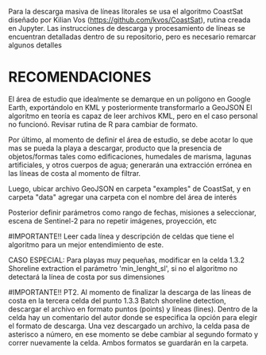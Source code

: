 Para la descarga masiva de líneas litorales se usa el algoritmo CoastSat diseñado por Kilian Vos (https://github.com/kvos/CoastSat), rutina creada en Jupyter.
Las instrucciones de descarga y procesamiento de líneas se encuentran detalladas dentro de su repositorio, pero es necesario remarcar algunos detalles

# RECOMENDACIONES

El área de estudio que idealmente se demarque en un polígono en Google Earth, exportándolo en KML y posteriormente transformarlo a GeoJSON
El algoritmo en teoría es capaz de leer archivos KML, pero en el caso personal no funcionó. Revisar rutina de R para cambiar de formato.

Por último, al momento de definir el área de estudio, se debe acotar lo que mas se pueda la playa a descargar, producto que la presencia de objetos/formas tales como edificaciones, humedales de marisma, lagunas artificiales, y otros cuerpos de agua; generarán una extracción errónea en las líneas de costa al momento de filtrar.

Luego, ubicar archivo GeoJSON en carpeta "examples" de CoastSat, y en carpeta "data" agregar una carpeta con el nombre del área de interés

Posterior definir parámetros como rango de fechas, misiones a seleccionar, escena de Sentinel-2 para no repetir imágenes, proyección, etc

#IMPORTANTE!! Leer cada línea y descripción de celdas que tiene el algoritmo para un mejor entendimiento de este.

CASO ESPECIAL: Para playas muy pequeñas, modificar en la celda 1.3.2 Shoreline extraction el parámetro 'min_lenght_sl', si no el algoritmo no detectará la línea de costa por sus dimensiones

#IMPORTANTE!! PT2. Al momento de finalizar la descarga de las líneas de costa en la tercera celda del punto 1.3.3 Batch shoreline detection, descargar el archivo en formato puntos (points) y líneas (lines). Dentro de la celda hay un comentario del autor donde se especifica la opción para elegir el formato de descarga.
Una vez descargado un archivo, la celda pasa de asterisco a número, en ese momento se debe cambiar al segundo formato y correr nuevamente la celda. Ambos formatos se guardarán en la carpeta.


